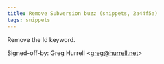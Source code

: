 ```yaml
---
title: Remove Subversion buzz (snippets, 2a44f5a)
tags: snippets
---
```


Remove the Id keyword.

Signed-off-by: Greg Hurrell &lt;greg@hurrell.net&gt;
